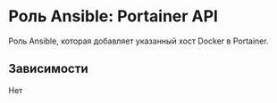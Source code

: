 # Роль Ansible: Portainer API

Роль Ansible, которая добавляет указанный хост Docker в Portainer.

## Зависимости

Нет
